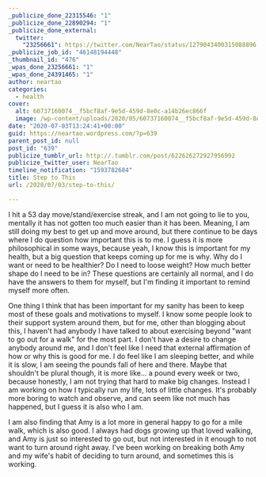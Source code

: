 ```yaml
---
_publicize_done_22315546: "1"
_publicize_done_22890294: "1"
_publicize_done_external:
  twitter:
    "23256661": https://twitter.com/NearTao/status/1279043400315088896
_publicize_job_id: "46148194448"
_thumbnail_id: "476"
_wpas_done_23256661: "1"
_wpas_done_24391465: "1"
author: neartao
categories:
  - health
cover:
  alt: 60737160074__f5bcf8af-9e5d-459d-8e0c-a14b26ec866f
  image: /wp-content/uploads/2020/05/60737160074__f5bcf8af-9e5d-459d-8e0c-a14b26ec866f.jpg
date: "2020-07-03T13:24:41+00:00"
guid: https://neartao.wordpress.com/?p=639
parent_post_id: null
post_id: "639"
publicize_tumblr_url: http://.tumblr.com/post/622626272927956992
publicize_twitter_user: NearTao
timeline_notification: "1593782684"
title: Step to This
url: /2020/07/03/step-to-this/

---
```

I hit a 53 day move/stand/exercise streak, and I am not going to lie to you, mentally it has not gotten too much easier than it has been. Meaning, I am still doing my best to get up and move around, but there continue to be days where I do question how important this is to me. I guess it is more philosophical in some ways, because yeah, I know this is important for my health, but a big question that keeps coming up for me is why. Why do I want or need to be healthier? Do I need to loose weight? How much better shape do I need to be in? These questions are certainly all normal, and I do have the answers to them for myself, but I'm finding it important to remind myself more often.

One thing I think that has been important for my sanity has been to keep most of these goals and motivations to myself. I know some people look to their support system around them, but for me, other than blogging about this, I haven't had anybody I have talked to about exercising beyond "want to go out for a walk" for the most part. I don't have a desire to change anybody around me, and I don't feel like I need that external affirmation of how or why this is good for me. I do feel like I am sleeping better, and while it is slow, I am seeing the pounds fall of here and there. Maybe that shouldn't be plural though, it is more like... a pound every week or two, because honestly, I am not trying that hard to make big changes. Instead I am working on how I typically run my life, lots of little changes. It's probably more boring to watch and observe, and can seem like not much has happened, but I guess it is also who I am.

I am also finding that Amy is a lot more in general happy to go for a mile walk, which is also good. I always had dogs growing up that loved walking, and Amy is just so interested to go out, but not interested in it enough to not want to turn around right away. I've been working on breaking both Amy and my wife's habit of deciding to turn around, and sometimes this is working.

